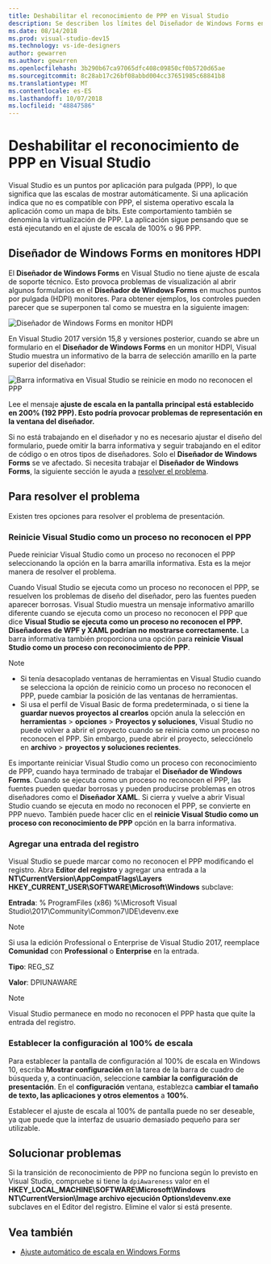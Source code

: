 ```yaml
---
title: Deshabilitar el reconocimiento de PPP en Visual Studio
description: Se describen los límites del Diseñador de Windows Forms en monitores HDPI y cómo ejecutar Visual Studio como un proceso no reconocen el PPP.
ms.date: 08/14/2018
ms.prod: visual-studio-dev15
ms.technology: vs-ide-designers
author: gewarren
ms.author: gewarren
ms.openlocfilehash: 3b290b67ca97065dfc408c09850cf0b5720d65ae
ms.sourcegitcommit: 8c28ab17c26bf08abbd004cc37651985c68841b8
ms.translationtype: MT
ms.contentlocale: es-ES
ms.lasthandoff: 10/07/2018
ms.locfileid: "48847586"
---
```

# <a name="disable-dpi-awareness-in-visual-studio"></a>Deshabilitar el reconocimiento de PPP en Visual Studio

Visual Studio es un puntos por aplicación para pulgada (PPP), lo que significa que las escalas de mostrar automáticamente. Si una aplicación indica que no es compatible con PPP, el sistema operativo escala la aplicación como un mapa de bits. Este comportamiento también se denomina la virtualización de PPP. La aplicación sigue pensando que se está ejecutando en el ajuste de escala de 100% o 96 PPP.

## <a name="windows-forms-designer-on-hdpi-monitors"></a>Diseñador de Windows Forms en monitores HDPI

El **Diseñador de Windows Forms** en Visual Studio no tiene ajuste de escala de soporte técnico. Esto provoca problemas de visualización al abrir algunos formularios en el **Diseñador de Windows Forms** en muchos puntos por pulgada (HDPI) monitores. Para obtener ejemplos, los controles pueden parecer que se superponen tal como se muestra en la siguiente imagen:

![Diseñador de Windows Forms en monitor HDPI](media/disable-dpi-awareness-visual-studio/win-forms-designer-hdpi.png)

En Visual Studio 2017 versión 15,8 y versiones posterior, cuando se abre un formulario en el **Diseñador de Windows Forms** en un monitor HDPI, Visual Studio muestra un informativo de la barra de selección amarillo en la parte superior del diseñador:

![Barra informativa en Visual Studio se reinicie en modo no reconocen el PPP](media/disable-dpi-awareness-visual-studio/scaling-gold-bar.png)

Lee el mensaje **ajuste de escala en la pantalla principal está establecido en 200% (192 PPP). Esto podría provocar problemas de representación en la ventana del diseñador.**

Si no está trabajando en el diseñador y no es necesario ajustar el diseño del formulario, puede omitir la barra informativa y seguir trabajando en el editor de código o en otros tipos de diseñadores. Solo el **Diseñador de Windows Forms** se ve afectado. Si necesita trabajar el **Diseñador de Windows Forms**, la siguiente sección le ayuda a [resolver el problema](#to-resolve-the-problem).

## <a name="to-resolve-the-problem"></a>Para resolver el problema

Existen tres opciones para resolver el problema de presentación.

### <a name="restart-visual-studio-as-a-dpi-unaware-process"></a>Reinicie Visual Studio como un proceso no reconocen el PPP

Puede reiniciar Visual Studio como un proceso no reconocen el PPP seleccionando la opción en la barra amarilla informativa. Esta es la mejor manera de resolver el problema.

Cuando Visual Studio se ejecuta como un proceso no reconocen el PPP, se resuelven los problemas de diseño del diseñador, pero las fuentes pueden aparecer borrosas. Visual Studio muestra un mensaje informativo amarillo diferente cuando se ejecuta como un proceso no reconocen el PPP que dice **Visual Studio se ejecuta como un proceso no reconocen el PPP. Diseñadores de WPF y XAML podrían no mostrarse correctamente.** La barra informativa también proporciona una opción para **reinicie Visual Studio como un proceso con reconocimiento de PPP**.

> [!NOTE]
> - Si tenía desacoplado ventanas de herramientas en Visual Studio cuando se selecciona la opción de reinicio como un proceso no reconocen el PPP, puede cambiar la posición de las ventanas de herramientas.
> - Si usa el perfil de Visual Basic de forma predeterminada, o si tiene la **guardar nuevos proyectos al crearlos** opción anula la selección en **herramientas** > **opciones**  >  **Proyectos y soluciones**, Visual Studio no puede volver a abrir el proyecto cuando se reinicia como un proceso no reconocen el PPP. Sin embargo, puede abrir el proyecto, selecciónelo en **archivo** > **proyectos y soluciones recientes**.

Es importante reiniciar Visual Studio como un proceso con reconocimiento de PPP, cuando haya terminado de trabajar el **Diseñador de Windows Forms**. Cuando se ejecuta como un proceso no reconocen el PPP, las fuentes pueden quedar borrosas y pueden producirse problemas en otros diseñadores como el **Diseñador XAML**. Si cierra y vuelve a abrir Visual Studio cuando se ejecuta en modo no reconocen el PPP, se convierte en PPP nuevo. También puede hacer clic en el **reinicie Visual Studio como un proceso con reconocimiento de PPP** opción en la barra informativa.

### <a name="add-a-registry-entry"></a>Agregar una entrada del registro

Visual Studio se puede marcar como no reconocen el PPP modificando el registro. Abra **Editor del registro** y agregar una entrada a la **NT\CurrentVersion\AppCompatFlags\Layers HKEY_CURRENT_USER\SOFTWARE\Microsoft\Windows** subclave:

**Entrada**: % ProgramFiles (x86) %\Microsoft Visual Studio\2017\Community\Common7\IDE\devenv.exe

   > [!NOTE]
   > Si usa la edición Professional o Enterprise de Visual Studio 2017, reemplace **Comunidad** con **Professional** o **Enterprise** en la entrada.

**Tipo**: REG_SZ

**Valor**: DPIUNAWARE

> [!NOTE]
> Visual Studio permanece en modo no reconocen el PPP hasta que quite la entrada del registro.

### <a name="set-your-display-scaling-setting-to-100"></a>Establecer la configuración al 100% de escala

Para establecer la pantalla de configuración al 100% de escala en Windows 10, escriba **Mostrar configuración** en la tarea de la barra de cuadro de búsqueda y, a continuación, seleccione **cambiar la configuración de presentación**. En el **configuración** ventana, establezca **cambiar el tamaño de texto, las aplicaciones y otros elementos** a **100%**.

Establecer el ajuste de escala al 100% de pantalla puede no ser deseable, ya que puede que la interfaz de usuario demasiado pequeño para ser utilizable.

## <a name="troubleshoot"></a>Solucionar problemas

Si la transición de reconocimiento de PPP no funciona según lo previsto en Visual Studio, compruebe si tiene la `dpiAwareness` valor en el **HKEY_LOCAL_MACHINE\SOFTWARE\Microsoft\Windows NT\CurrentVersion\Image archivo ejecución Options\devenv.exe**  subclaves en el Editor del registro. Elimine el valor si está presente.

## <a name="see-also"></a>Vea también

- [Ajuste automático de escala en Windows Forms](automatic-scaling-in-windows-forms.md)